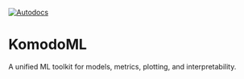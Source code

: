 [![Autodocs](https://github.com/YerMarti/KomodoML/actions/workflows/docs.yml/badge.svg?branch=main)](https://github.com/YerMarti/KomodoML/actions/workflows/docs.yml)

# KomodoML

A unified ML toolkit for models, metrics, plotting, and interpretability.